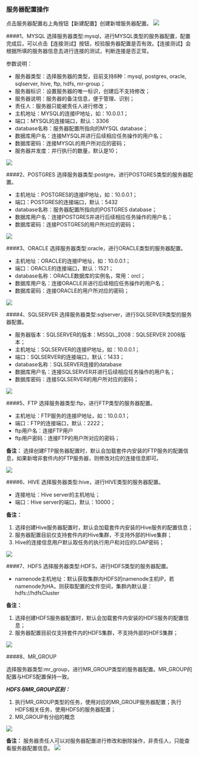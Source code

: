 ### 服务器配置操作
点击服务器配置右上角按钮【新建配置】创建新增服务器配置。
![](/assets/4.png)

####1、MYSQL
选择服务器类型:mysql，进行MYSQL类型的服务器配置，配置完成后，可以点击【连接测试】按钮，校验服务器配置是否有效。【连接测试】会根据所填的服务器信息去进行连接的测试，判断连接是否正常。

参数说明：
- 服务器类型：选择服务器的类型，目前支持8种：mysql, postgres, oracle, sqlserver, hive, ftp, hdfs, mr-group；
- 服务器标识：设置服务器的唯一标识，创建后不支持修改；
- 服务器说明：服务器的备注信息，便于管理、识别；
- 责任人：服务器只能被责任人进行修改；
- 主机地址：MYSQL的连接IP地址，如：10.0.0.1；
- 端口：MYSQL的连接端口，默认：3306
- database名称：服务器配置所指向的MYSQL database；
- 数据库用户名：连接MYSQL并进行后续相应任务操作的用户名；
- 数据库密码：连接MYSQL的用户所对应的密码；
- 服务器并发度：并行执行的数量，默认是10；

![](/assets/3.png)


####2、POSTGRES
选择服务器类型:postgre，进行POSTGRES类型的服务器配置。

- 主机地址：POSTGRES的连接IP地址，如：10.0.0.1；
- 端口：POSTGRES的连接端口，默认：5432
- database名称：服务器配置所指向的POSTGRES database；
- 数据库用户名：连接POSTGRES并进行后续相应任务操作的用户名；
- 数据库密码：连接POSTGRES的用户所对应的密码；

![](/assets/5.png)


####3、ORACLE
选择服务器类型:oracle，进行ORACLE类型的服务器配置。
- 主机地址：ORACLE的连接IP地址，如：10.0.0.1；
- 端口：ORACLE的连接端口，默认：1521；
- database名称：ORACLE数据库的实例名，常用：orcl；
- 数据库用户名：连接ORACLE并进行后续相应任务操作的用户名；
- 数据库密码：连接ORACLE的用户所对应的密码；

![](/assets/oracle.png)


####4、SQLSERVER
选择服务器类型:sqlserver，进行SQLSERVER类型的服务器配置。
- 服务器版本：SQLSERVER的版本：MSSQL_2008：SQLSERVER 2008版本；
- 主机地址：SQLSERVER的连接IP地址，如：10.0.0.1；
- 端口：SQLSERVER的连接端口，默认：1433；
- database名称：SQLSERVER连接的database
- 数据库用户名：连接SQLSERVER并进行后续相应任务操作的用户名；
- 数据库密码：连接SQLSERVER的用户所对应的密码；

![](/assets/sever.png)

####5、FTP
选择服务器类型:ftp，进行FTP类型的服务器配置。
- 主机地址：FTP服务的连接IP地址，如：10.0.0.1；
- 端口：FTP的连接端口，默认：2222；
- ftp用户名：连接FTP用户
- ftp用户密码：连接FTP的用户所对应的密码；

**备注：** 选择创建FTP服务器配置时，默认会加载套件内安装的FTP服务的配置信息，如果新增非套件内的FTP服务器，则修改对应的连接信息即可。

![](/assets/ftp.png)

####6、HIVE
选择服务器类型:hive，进行HIVE类型的服务器配置。

- 连接地址：Hive server的主机地址；
- 端口：Hive server的端口，默认：10000；

**备注：** 
1. 选择创建Hive服务器配置时，默认会加载套件内安装的Hive服务的配置信息；
2. 服务器配置目前仅支持套件内的Hive集群，不支持外部的Hive集群；
3. Hive的连接信息用户默认取任务的执行用户和对应的LDAP密码；

![](/assets/hive.png)


####7、HDFS
选择服务器类型:HDFS，进行HDFS类型的服务器配置。

- namenode主机地址：默认获取集群内HDFS的namenode主机IP，若namenode为HA，则获取配置的文件空间，集群内默认是：hdfs://hdfsCluster

**备注：** 
1. 选择创建HDFS服务器配置时，默认会加载套件内安装的HDFS服务的配置信息；
2. 服务器配置目前仅支持套件内的HDFS集群，不支持外部的HDFS集群；

![](/assets/hdfs.png)


####8、MR_GROUP

选择服务器类型:mr_group，进行MR_GROUP类型的服务器配置。MR_GROUP的配置与HDFS配置保持一致。

_**HDFS与MR_GROUP区别：**_
1. 执行MR_GROUP类型的任务，使用对应的MR_GROUP服务器配置；执行HDFS相关任务，使用HDFS的服务器配置；
2. MR_GROUP有分组的概念

![](/assets/mr.png)


**备注：**
服务器责任人可以对服务器配置进行修改和删除操作，非责任人，只能查看服务器配置信息。
![](/assets/edit.png)




